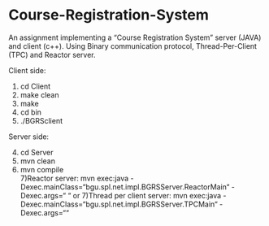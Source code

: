 # Course-Registration-System
An assignment implementing a “Course Registration System” server (JAVA) and client (c++). Using Binary communication protocol, Thread-Per-Client (TPC) and  Reactor server.


Client side:

1) cd Client
2) make clean
3) make
8) cd bin
9) ./BGRSclient <host> <port>

  
Server side:
  
4) cd Server
5) mvn clean
6) mvn compile  
7)Reactor server: mvn exec:java -Dexec.mainClass=“bgu.spl.net.impl.BGRSServer.ReactorMain“ -Dexec.args=“<port> <number of thread>“
or 7)Thread per client server: mvn exec:java -Dexec.mainClass=“bgu.spl.net.impl.BGRSServer.TPCMain“ -Dexec.args=“<port>“
  
  
